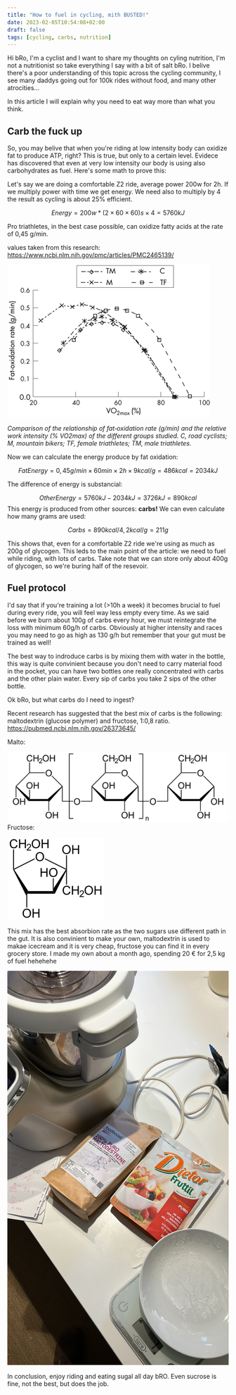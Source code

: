 ```yaml
---
title: "How to fuel in cycling, mith BUSTED!"
date: 2023-02-05T10:54:08+02:00
draft: false
tags: [cycling, carbs, nutrition]
---
```


Hi bRo, I'm a cyclist and I want to share my thoughts on cyling nutrition, I'm not a nutritionist so take everything I say with a bit of salt bRo. I belive there's a poor understanding of this topic across the cycling community, I see many daddys going out for 100k rides without food, and many other atrocities...

In this article I will explain why you need to eat way more than what you think.

## Carb the fuck up

So, you may belive that when you're riding at low intensity body can oxidize fat to produce ATP, right? This is true, but only to a certain level. Evidece has discovered that even at very low intensity our body is using also carbohydrates as fuel. Here's some math to prove this:

Let's say we are doing a comfortable Z2 ride, average power 200w for 2h. If we multiply power with time we get energy. We need also to multiply by 4 the result as cycling is about 25% efficient.

$$Energy = 200w*(2\times60\times60)s \times4=5760kJ$$

Pro triathletes, in the best case possible, can oxidize fatty acids at the rate of 0,45 g/min.

values taken from this research: https://www.ncbi.nlm.nih.gov/pmc/articles/PMC2465139/

![fat](images/fat.jpg)

_Comparison of the relationship of fat‐oxidation rate (g/min) and the relative work intensity (% VO2max) of the different groups studied. C, road cyclists; M, mountain bikers; TF, female triathletes; TM, male triathletes._

Now we can calculate the energy produce by fat oxidation:

$$FatEnergy = 0,45g/min\times60min\times2h\times9kcal/g = 486kcal = 2034kJ$$

The difference of energy is substancial:

$$OtherEnergy = 5760kJ-2034kJ = 3726kJ = 890kcal$$
This energy is produced from other sources: **carbs!** We can even calculate how many grams are used:

$$Carbs = 890kcal/4,2kcal/g = 211g$$

This shows that, even for a comfortable Z2 ride we're using as much as 200g of glycogen. This leds to the main point of the article: we need to fuel while riding, with lots of carbs. Take note that we can store only about 400g of glycogen, so we're buring half of the resevoir.

## Fuel protocol

I'd say that if you're training a lot (>10h a week) it becomes brucial to fuel during every ride, you will feel way less empty every time. As we said before we burn about 100g of carbs every hour, we must reintegrate the loss with minimum 60g/h of carbs. Obviously at higher intensity and races you may need to go as high as 130 g/h but remember that your gut must be trained as well!

The best way to indroduce carbs is by mixing them with water in the bottle, this way is quite convinient because you don't need to carry material food in the pocket, you can have two bottles one really concentrated with carbs and the other plain water. Every sip of carbs you take 2 sips of the other bottle.

Ok bRo, but what carbs do I need to ingest?

Recent research has suggested that the best mix of carbs is the following: maltodextrin (glucose polymer) and fructose, 1:0,8 ratio. https://pubmed.ncbi.nlm.nih.gov/26373645/

Malto:

![malto](images/malto.png)
Fructose:

![fructose](images/220px-Beta-D-Fructofuranose.svg.png)

This mix has the best absorbion rate as the two sugars use different path in the gut. It is also convinient to make your own, maltodextrin is used to makae icecream and it is very cheap, fructose you can find it in every grocery store. I made my own about a month ago, spending 20 € for 2,5 kg of fuel hehehehe

![diy](images/527E5F37-81F3-4C1D-8680-9053C0A475D9.jpg)

In conclusion, enjoy riding and eating sugal all day bRO. Even sucrose is fine, not the best, but does the job.
